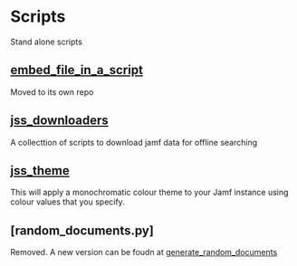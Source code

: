 # Scripts
Stand alone scripts

## [embed_file_in_a_script](https://github.com/thedzy/embed_file_in_a_script)
Moved to its own repo

## [jss_downloaders](https://github.com/thedzy/Python/tree/master/Scripts/jss_downloaders)
A collecttion of scripts to download jamf data for offline searching

## [jss_theme](https://github.com/thedzy/jamf_theme)
This will apply a monochromatic colour theme to your Jamf instance using colour values that you specify.

## [random_documents.py]
Removed. A new version can be foudn at [generate_random_documents](https://github.com/thedzy/generate_random_documents)

